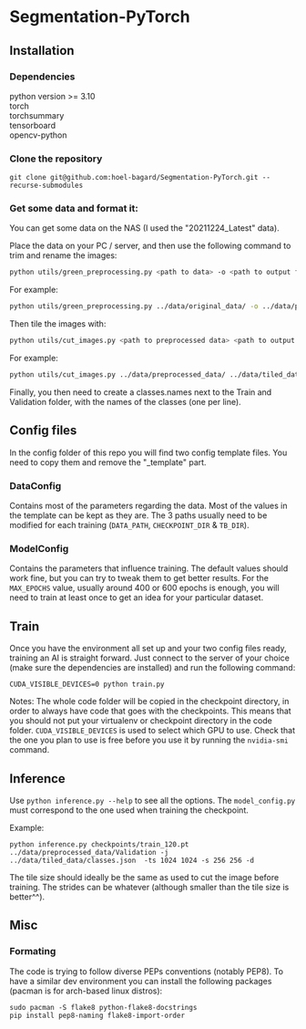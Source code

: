 # Segmentation-PyTorch
## Installation

### Dependencies
python version >= 3.10\
torch\
torchsummary\
tensorboard\
opencv-python

### Clone the repository
```
git clone git@github.com:hoel-bagard/Segmentation-PyTorch.git --recurse-submodules
```

### Get some data and format it:
You can get some data on the NAS (I used the "20211224\_Latest" data).

Place the data on your PC / server, and then use the following command to trim and rename the images:
```bash
python utils/green_preprocessing.py <path to data> -o <path to output folder> -m
```
For example:
```bash
python utils/green_preprocessing.py ../data/original_data/ -o ../data/preprocessed_data -m
```

Then tile the images with:
```bash
python utils/cut_images.py <path to preprocessed data> <path to output folder> -ts 512 512 -s 256 256
```
For example:
```bash
python utils/cut_images.py ../data/preprocessed_data/ ../data/tiled_data -ts 512 512 -s 256 256
```

Finally, you then need to create a classes.names next to the Train and Validation folder, with the names of the classes (one per line).

## Config files
In the config folder of this repo you will find two config template files. You need to copy them and remove the "_template" part.

### DataConfig
Contains most of the parameters regarding the data. Most of the values in the template can be kept as they are. The 3 paths usually need to be modified for each training (`DATA_PATH`, `CHECKPOINT_DIR` & `TB_DIR`). 

### ModelConfig
Contains the parameters that influence training. The default values should work fine, but you can try to tweak them to get better results. For the `MAX_EPOCHS` value, usually around 400 or 600 epochs is enough, you will need to train at least once to get an idea for your particular dataset.

## Train
Once you have the environment all set up and your two config files ready, training an AI is straight forward. Just connect to the server of your choice (make sure the dependencies are installed) and run the following command: 
```
CUDA_VISIBLE_DEVICES=0 python train.py
```

Notes:
The whole code folder will be copied in the checkpoint directory, in order to always have code that goes with the checkpoints. This means that you should not put your virtualenv or checkpoint directory in the code folder.
`CUDA_VISIBLE_DEVICES` is used to select which GPU to use. Check that the one you plan to use is free before you use it by running the `nvidia-smi` command.

## Inference
Use `python inference.py --help` to see all the options. The `model_config.py` must correspond to the one used when training the checkpoint.

Example:
```
python inference.py checkpoints/train_120.pt  ../data/preprocessed_data/Validation -j ../data/tiled_data/classes.json  -ts 1024 1024 -s 256 256 -d
```
The tile size should ideally be the same as used to cut the image before training. The strides can be whatever (although smaller than the tile size is better^^).

## Misc
### Formating
The code is trying to follow diverse PEPs conventions (notably PEP8). To have a similar dev environment you can install the following packages (pacman is for arch-based linux distros):

```
sudo pacman -S flake8 python-flake8-docstrings
pip install pep8-naming flake8-import-order
```
